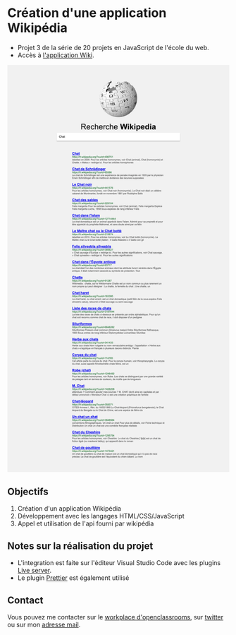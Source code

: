 # Création d'une application Wikipédia

-   Projet 3 de la série de 20 projets en JavaScript de l'école du web.
-   Accès à [l'application Wiki](https://vincetalgorn.github.io/VinceTalgorn_EDW_P3_WikiApp/).

![screenshot du site](./ressources/Accueil_Desktop.png)

## Objectifs

1. Création d'un application Wikipédia
2. Développement avec les langages HTML/CSS/JavaScript
3. Appel et utilisation de l'api fourni par wikipédia

## Notes sur la réalisation du projet

-   L'integration est faite sur l'éditeur Visual Studio Code avec les plugins [Live server](https://marketplace.visualstudio.com/items?itemName=ritwickdey.LiveServer).
-   Le plugin [Prettier](https://marketplace.visualstudio.com/items?itemName=esbenp.prettier-vscode) est également utilisé

## Contact

Vous pouvez me contacter sur le [workplace d'openclassrooms](https://openclassrooms.workplace.com/profile.php?id=100081178936136), sur [twitter](https://twitter.com/TalgornVincent) ou sur mon [adresse mail](mailto:talgorn.v@gmail.com).
